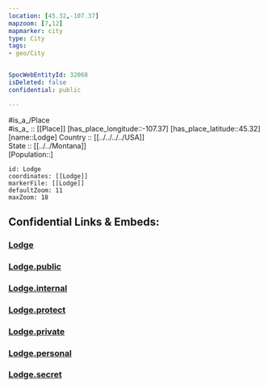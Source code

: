 ```yaml
---
location: [45.32,-107.37] 
mapzoom: [7,12] 
mapmarker: city 
type: City
tags:
- geo/City


SpocWebEntityId: 32068
isDeleted: false
confidential: public

---
```

#is_a_/Place  
#is_a_ :: [[Place]] 
[has_place_longitude::-107.37] 
[has_place_latitude::45.32] 
[name::Lodge] 
Country :: [[../../../../USA]]  
State :: [[../../Montana]]  
[Population::] 



```leaflet
id: Lodge
coordinates: [[Lodge]] 
markerFile: [[Lodge]] 
defaultZoom: 11 
maxZoom: 18
```


## Confidential Links & Embeds: 

### [Lodge](/_Standards/Earth/Continent/America~North/USA/USA~Mountain/Montana/counties~Montana/Big_Horn,County/cities~Big_Horn/Lodge.md) 

### [Lodge.public](/_public/Earth/Continent/America~North/USA/USA~Mountain/Montana/counties~Montana/Big_Horn,County/cities~Big_Horn/Lodge.public.md) 

### [Lodge.internal](/_internal/Earth/Continent/America~North/USA/USA~Mountain/Montana/counties~Montana/Big_Horn,County/cities~Big_Horn/Lodge.internal.md) 

### [Lodge.protect](/_protect/Earth/Continent/America~North/USA/USA~Mountain/Montana/counties~Montana/Big_Horn,County/cities~Big_Horn/Lodge.protect.md) 

### [Lodge.private](/_private/Earth/Continent/America~North/USA/USA~Mountain/Montana/counties~Montana/Big_Horn,County/cities~Big_Horn/Lodge.private.md) 

### [Lodge.personal](/_personal/Earth/Continent/America~North/USA/USA~Mountain/Montana/counties~Montana/Big_Horn,County/cities~Big_Horn/Lodge.personal.md) 

### [Lodge.secret](/_secret/Earth/Continent/America~North/USA/USA~Mountain/Montana/counties~Montana/Big_Horn,County/cities~Big_Horn/Lodge.secret.md)

